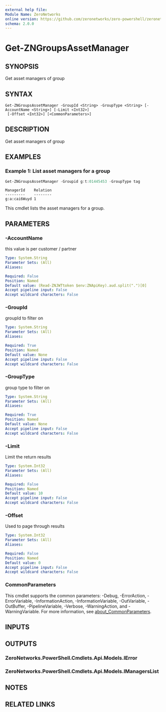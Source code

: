 ```yaml
---
external help file:
Module Name: ZeroNetworks
online version: https://github.com/zeronetworks/zero-powershell/zeronetworks/get-zngroupsassetmanager
schema: 2.0.0
---
```


# Get-ZNGroupsAssetManager

## SYNOPSIS
Get asset managers of group

## SYNTAX

```
Get-ZNGroupsAssetManager -GroupId <String> -GroupType <String> [-AccountName <String>] [-Limit <Int32>]
 [-Offset <Int32>] [<CommonParameters>]
```

## DESCRIPTION
Get asset managers of group

## EXAMPLES

### Example 1: List asset managers for a group
```powershell
Get-ZNGroupsAssetManager -Groupid g:t:01445453 -GroupType tag
```

```output
ManagerId    Relation
---------    --------
g:a:cai6Wuyd 1
```

This cmdlet lists the asset managers for a group.

## PARAMETERS

### -AccountName
this value is per customer / partner

```yaml
Type: System.String
Parameter Sets: (All)
Aliases:

Required: False
Position: Named
Default value: (Read-ZNJWTtoken $env:ZNApiKey).aud.split(".")[0]
Accept pipeline input: False
Accept wildcard characters: False
```

### -GroupId
groupId to filter on

```yaml
Type: System.String
Parameter Sets: (All)
Aliases:

Required: True
Position: Named
Default value: None
Accept pipeline input: False
Accept wildcard characters: False
```

### -GroupType
group type to filter on

```yaml
Type: System.String
Parameter Sets: (All)
Aliases:

Required: True
Position: Named
Default value: None
Accept pipeline input: False
Accept wildcard characters: False
```

### -Limit
Limit the return results

```yaml
Type: System.Int32
Parameter Sets: (All)
Aliases:

Required: False
Position: Named
Default value: 10
Accept pipeline input: False
Accept wildcard characters: False
```

### -Offset
Used to page through results

```yaml
Type: System.Int32
Parameter Sets: (All)
Aliases:

Required: False
Position: Named
Default value: 0
Accept pipeline input: False
Accept wildcard characters: False
```

### CommonParameters
This cmdlet supports the common parameters: -Debug, -ErrorAction, -ErrorVariable, -InformationAction, -InformationVariable, -OutVariable, -OutBuffer, -PipelineVariable, -Verbose, -WarningAction, and -WarningVariable. For more information, see [about_CommonParameters](http://go.microsoft.com/fwlink/?LinkID=113216).

## INPUTS

## OUTPUTS

### ZeroNetworks.PowerShell.Cmdlets.Api.Models.IError

### ZeroNetworks.PowerShell.Cmdlets.Api.Models.IManagersList

## NOTES

## RELATED LINKS

